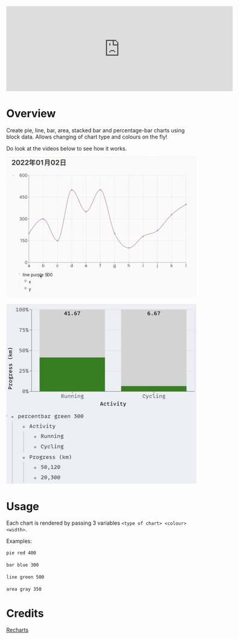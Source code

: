 <iframe src="https://github.com/sponsors/hkgnp/card" title="Sponsor hkgnp" height="225" width="600" style="border: 0;"></iframe>

# Overview

Create pie, line, bar, area, stacked bar and percentage-bar charts using block data. Allows changing of chart type and colours on the fly!

Do look at the videos below to see how it works.

![](/screenshots/demo3.gif)

![](/screenshots/percentbar.png)

# Usage

Each chart is rendered by passing 3 variables `<type of chart> <colour> <width>`.

Examples:

```
pie red 400

bar blue 300

line green 500

area gray 350
```

# Credits

[Recharts](https://recharts.org/en-US/)
